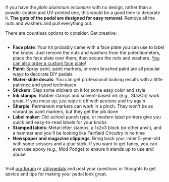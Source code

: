 If you have the *plain aluminum enclosure* with no design, rather than a powder coated and UV-printed one, this would be a good time to decorate it. **The guts of the pedal are designed for easy removal**. Remove all the nuts and washers and pull everything out.

There are countless options to consider. Get creative:

<div class="columns" markdown="1">

- **Face plate**: Your kit probably came with a face plate you can use to label the knobs. Just remove the nuts and washers from the potentiometers, place the face plate over them, then secure the nuts and washers. [You can also order a custom face plate](https://shop.mas-effects.com/collections/diy/products/custom-faceplate-for-diy-guitar-pedals-and-amps)!
- **Paint**: Spray paint, paint markers, or even brushed paint are all popular ways to decorate DIY pedals
- **Water-slide decals**: You can get professional looking results with a little patience and good techniques
- **Stickers**: Slap some stickers on it for some easy color and style
- **Ink stamps**: Rubber stamps and solvent-based ink (e.g., StazOn) work great. If you mess up, just wipe it off with acetone and try again
- **Sharpie**: Permanent markers can work in a pinch. They won't be as vibrant as paint markers, but they get the job done
- **Label maker**: Old-school punch type, or modern label printers give you quick and easy-to-read labels for your knobs
- **Stamped labels**: Metal letter stamps, a 1x2x3 block (or other anvil), and a hammer and you'll be looking like Fairfield Circuitry in no time
- **Newspaper and magazine clippings**: Bring back your inner 5-year-old with some scissors and a glue stick. If you want to get fancy, you can even use epoxy (e.g., Mod Podge) to ensure it stands up to use and abuse

</div>

Visit [our forum](https://www.reddit.com/r/maseffects/) or [r/diypedals](https://www.reddit.com/r/diypedals) and post your questions or thoughts to get advice and tips for making your pedal look great.

